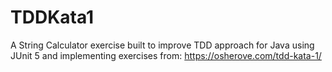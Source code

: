 # TDDKata1

A String Calculator exercise built to improve TDD approach for Java using JUnit 5 and implementing exercises from: 
https://osherove.com/tdd-kata-1/
